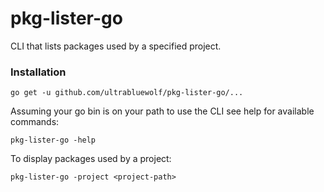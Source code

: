# pkg-lister-go

CLI that lists packages used by a specified project.

### Installation

`go get -u github.com/ultrabluewolf/pkg-lister-go/...`

Assuming your go bin is on your path to use the CLI see help for available commands:

`pkg-lister-go -help`

To display packages used by a project:

`pkg-lister-go -project <project-path>`
